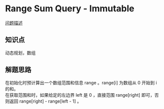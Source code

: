 # Range Sum Query - Immutable

[问题描述](https://leetcode.com/problems/range-sum-query-immutable/)

## 知识点

动态规划，数组

## 解题思路

在初始化时预计算出一个数组范围和信息 range 。range[i] 为数组从 0 开始到 i 的和。  
在获取范围和时，如果给定的左边界 left 是 0 ，直接范围 range[right] 即可，否则返回 range[right] - range[left - 1] 。
